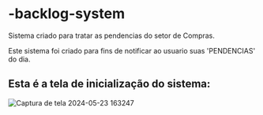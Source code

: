 # -backlog-system
Sistema criado para tratar as pendencias do setor de Compras.

Este sistema foi criado para fins de notificar ao usuario suas 'PENDENCIAS' do dia.

<h2>Esta é a tela de inicialização do sistema:</h2>

![Captura de tela 2024-05-23 163247](https://github.com/ricardolimaa29/-backlog-system/assets/147922620/71249c76-c1d5-4818-90d4-f08d64076e42)

